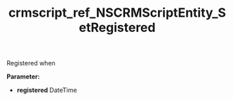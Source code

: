 ﻿---
title: crmscript_ref_NSCRMScriptEntity_SetRegistered
description: NSCRMScriptEntity.SetRegistered(DateTime registered)
intellisense: NSCRMScriptEntity.SetRegistered
keywords: NSCRMScriptEntity, GetRegistered
so.topic: reference
---

Registered when

**Parameter:** 
 - **registered** DateTime

